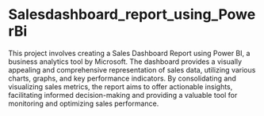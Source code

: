 # Salesdashboard_report_using_PowerBi
This project involves creating a Sales Dashboard Report using Power BI, a business analytics tool by Microsoft. The dashboard provides a visually appealing and comprehensive representation of sales data, utilizing various charts, graphs, and key performance indicators. By consolidating and visualizing sales metrics, the report aims to offer actionable insights, facilitating informed decision-making and providing a valuable tool for monitoring and optimizing sales performance.
